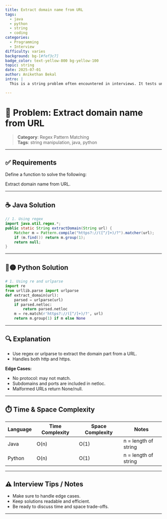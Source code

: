 ```yaml
---
title: Extract domain name from URL
tags:
  - java
  - python
  - string
  - coding
categories:
  - Programming
  - Interview
difficulty: varies
background: bg-[#fef3c7]
badge_color: text-yellow-800 bg-yellow-100
topic: string
date: 2025-07-01
author: Anikethan Bekal
intro: |
  This is a string problem often encountered in interviews. It tests understanding of fundamental concepts such as iteration, pattern matching, or algorithmic design depending on the problem.

---
```


# 🧠 Problem: Extract domain name from URL

> **Category**: Regex Pattern Matching  
> **Tags**: string manipulation, java, python

---

## ✅ Requirements

Define a function to solve the following:

Extract domain name from URL.

---

## ☕ Java Solution

```java
// 1. Using regex
import java.util.regex.*;
public static String extractDomain(String url) {
    Matcher m = Pattern.compile("https?://([^/]+)/?").matcher(url);
    if (m.find()) return m.group(1);
    return null;
}
```

---

## 🔵🟡 Python Solution

```python
# 1. Using re and urlparse
import re
from urllib.parse import urlparse
def extract_domain(url):
    parsed = urlparse(url)
    if parsed.netloc:
        return parsed.netloc
    m = re.match(r'https?://([^/]+)/?', url)
    return m.group(1) if m else None
```

---

## 🔍 Explanation

- Use regex or urlparse to extract the domain part from a URL.
- Handles both http and https.

**Edge Cases:**
- No protocol: may not match.
- Subdomains and ports are included in netloc.
- Malformed URLs return None/null.

---

## ⏱️ Time & Space Complexity

| Language | Time Complexity | Space Complexity | Notes |
|----------|-----------------|------------------|-------|
| Java     | O(n)            | O(1)             | n = length of string |
| Python   | O(n)            | O(1)             | n = length of string |

---

## ⚠️ Interview Tips / Notes

- Make sure to handle edge cases.
- Keep solutions readable and efficient.
- Be ready to discuss time and space trade-offs.

---
